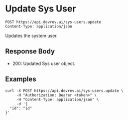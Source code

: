 # Update Sys User

```http
POST https://api.devrev.ai/sys-users.update
Content-Type: application/json
```

Updates the system user.



## Response Body

- 200: Updated Sys user object.

## Examples

```shell
curl -X POST https://api.devrev.ai/sys-users.update \
     -H "Authorization: Bearer <token>" \
     -H "Content-Type: application/json" \
     -d '{
  "id": "id"
}'
```